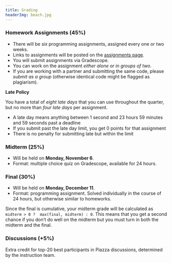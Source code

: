 ```yaml
---
title: Grading
headerImg: beach.jpg
---
```


### Homework Assignments (45%)

- There will be *six* programming assignments, assigned every one or two weeks.
- Links to assignments will be posted on the [assignments page](assignments.html).
- You will submit assignments via Gradescope.
- You can work on the assignment *either alone or in groups of two*.
- If you are working with a partner and submitting the same code, please *submit as a group* (otherwise identical code might be flagged as plagiarism).


**Late Policy**

You have a total of *eight late days* that you can use throughout the quarter,
but no more than *four late days* per assignment.
    
- A late day means anything between 1 second and 23
  hours 59 minutes and 59 seconds past a deadline    
- If you submit past the late day limit, you get 0 points for that assignment
- There is no penalty for submitting late but within the limit
      
### Midterm (25%)

- Will be held on **Monday, November 6**.
- Format: multiple choice quiz on Gradescope, available for 24 hours.  

### Final (30%)
  
- Will be held on **Monday, December 11**.
- Format: programming assignment. Solved individually in the course of 24 hours, but otherwise similar to homeworks.
  
Since the final is cumulative, your midterm grade will be calculated as 
`midterm > 0 ?  max(final, midterm) : 0`.
This means that you get a second chance if you don’t do well on the midterm but 
you must turn in both the midterm and the final.

### Discussions (+5%)

Extra credit for top-20 best participants in Piazza discussions,
determined by the instruction team.


